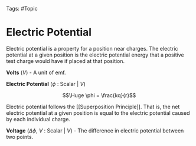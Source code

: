 Tags: #Topic 

# Electric Potential

Electric potential is a property for a position near charges. The electric potential at a given position is the electric potential energy that a positive test charge would have if placed at that position.

**Volts** ($V$) - A unit of emf.

**Electric Potential** ($\phi$ : Scalar | $V$)

$$\Huge \phi = \frac{kq}{r}$$

Electric potential follows the [[Superposition Principle]]. That is, the net electric potential at a given position is equal to the electric potential caused by each individual charge.

**Voltage** ($\Delta \phi$, $V$ : Scalar | $V$) - The difference in electric potential between two points.